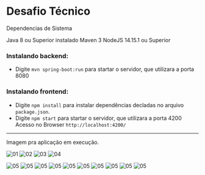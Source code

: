 # Desafio Técnico

Dependencias de Sistema

Java 8 ou Superior instalado
Maven 3
NodeJS 14.15.1 ou Superior

### Instalando backend:
- Digite `mvn spring-boot:run` para startar o servidor, que utilizara a porta 8080

### Instalando frontend:
- Digite `npm install` para instalar dependências decladas no arquivo `package.json`.
- Digite `npm start` para startar o servidor, que utilizara a porta 4200
Acesso no Browser `http://localhost:4200/`

---
Imagem pra aplicação em execução.

![01](https://github.com/alcirBarros/desafio-tecnico/blob/master/screenshot/backend01.png)
![02](https://github.com/alcirBarros/desafio-tecnico/blob/master/screenshot/backend02.png)
![03](https://github.com/alcirBarros/desafio-tecnico/blob/master/screenshot/backend03.png)
![04](https://github.com/alcirBarros/desafio-tecnico/blob/master/screenshot/backend04.png)

![05](https://github.com/alcirBarros/desafio-tecnico/blob/master/screenshot/frontend01.png)
![05](https://github.com/alcirBarros/desafio-tecnico/blob/master/screenshot/frontend02.png)
![05](https://github.com/alcirBarros/desafio-tecnico/blob/master/screenshot/frontend03.png)
![05](https://github.com/alcirBarros/desafio-tecnico/blob/master/screenshot/frontend04.png)
![05](https://github.com/alcirBarros/desafio-tecnico/blob/master/screenshot/frontend05.png)
![05](https://github.com/alcirBarros/desafio-tecnico/blob/master/screenshot/frontend06.png)
![05](https://github.com/alcirBarros/desafio-tecnico/blob/master/screenshot/frontend07.png)
![05](https://github.com/alcirBarros/desafio-tecnico/blob/master/screenshot/frontend08.png)
![05](https://github.com/alcirBarros/desafio-tecnico/blob/master/screenshot/frontend09.png)
![05](https://github.com/alcirBarros/desafio-tecnico/blob/master/screenshot/frontend10.png)
